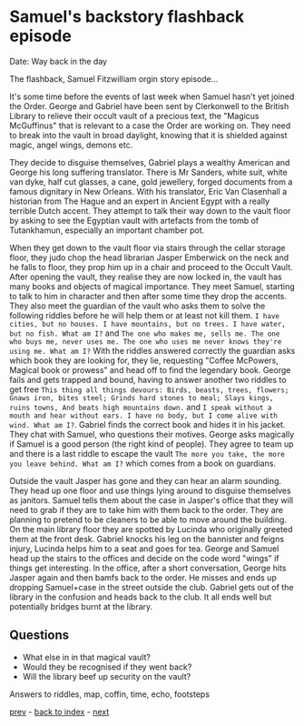 # Samuel's backstory flashback episode

Date: Way back in the day

The flashback, Samuel Fitzwilliam orgin story episode...

It's some time before the events of last week when Samuel hasn't yet joined the Order. George and Gabriel have been sent by Clerkonwell to the British Library to relieve their occult vault of a precious text, the "Magicus McGuffinus" that is relevant to a case the Order are working on. They need to break into the vault in broad daylight, knowing that it is shielded against magic, angel wings, demons etc.

They decide to disguise themselves, Gabriel plays a wealthy American and George his long suffering translator. There is Mr Sanders, white suit, white van dyke, half cut glasses, a cane, gold jewellery, forged documents from a famous dignitary in New Orleans. With his translator, Eric Van Clasenhall a historian from The Hague and an expert in Ancient Egypt with a really terrible Dutch accent. They attempt to talk their way down to the vault floor by asking to see the Egyptian vault with artefacts from the tomb of Tutankhamun, especially an important chamber pot.

When they get down to the vault floor via stairs through the cellar storage floor, they judo chop the head librarian Jasper Emberwick on the neck and he falls to floor, they prop him up in a chair and proceed to the Occult Vault. After opening the vault, they realise they are now locked in, the vault has many books and objects of magical importance. They meet Samuel, starting to talk to him in character and then after some time they drop the accents. They also meet the guardian of the vault who asks them to solve the following riddles before he will help them or at least not kill them. `I have cities, but no houses. I have mountains, but no trees. I have water, but no fish. What am I?` and `The one who makes me, sells me. The one who buys me, never uses me. The one who uses me never knows they're using me. What am I?` With the riddles answered correctly the guardian asks which book they are looking for, they lie, requesting "Coffee McPowers, Magical book or prowess" and head off to find the legendary book. George fails and gets trapped and bound, having to answer another two riddles to get free `This thing all things devours: Birds, beasts, trees, flowers; Gnaws iron, bites steel; Grinds hard stones to meal; Slays kings, ruins towns, And beats high mountains down.` and `I speak without a mouth and hear without ears. I have no body, but I come alive with wind. What am I?`. Gabriel finds the correct book and hides it in his jacket. They chat with Samuel, who questions their motives. George asks magically if Samuel is a good person (the right kind of people). They agree to team up and there is a last riddle to escape the vault `The more you take, the more you leave behind. What am I?` which comes from a book on guardians.

Outside the vault Jasper has gone and they can hear an alarm sounding. They head up one floor and use things lying around to disguise themselves as janitors. Samuel tells them about the case in Jasper's office that they will need to grab if they are to take him with them back to the order. They are planning to pretend to be cleaners to be able to move around the building. On the main library floor they are spotted by Lucinda who originally greeted them at the front desk. Gabriel knocks his leg on the bannister and feigns injury, Lucinda helps him to a seat and goes for tea. George and Samuel head up the stairs to the offices and decide on the code word "wings" if things get interesting. In the office, after a short conversation, George hits Jasper again and then bamfs back to the order. He misses and ends up dropping Samuel+case in the street outside the club. Gabriel gets out of the library in the confusion and heads back to the club. It all ends well but potentially bridges burnt at the library.

## Questions
* What else in in that magical vault?  
* Would they be recognised if they went back?  
* Will the library beef up security on the vault?  

Answers to riddles, map, coffin, time, echo, footsteps  

[prev](part-005) - [back to index](index) - [next](part-007)

